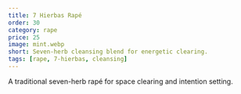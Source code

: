 ```yaml
---
title: 7 Hierbas Rapé
order: 30
category: rape
price: 25
image: mint.webp
short: Seven-herb cleansing blend for energetic clearing.
tags: [rape, 7-hierbas, cleansing]
---
```


A traditional seven-herb rapé for space clearing and intention setting.